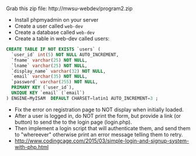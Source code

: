 Grab this zip file: http://mwsu-webdev/program2.zip

- Install phpmyadmin on your server
- Create a user called `web-dev`
- Create a database called `web-dev`
- Create a table in web-dev called users:

```sql 
CREATE TABLE IF NOT EXISTS `users` (
  `user_id` int(5) NOT NULL AUTO_INCREMENT,
  `fname` varchar(25) NOT NULL,
  `lname` varchar(25) NOT NULL,
  `display_name` varchar(32) NOT NULL,
  `email` varchar(35) NOT NULL,
  `password` varchar(255) NOT NULL,
  PRIMARY KEY (`user_id`),
  UNIQUE KEY `email` (`email`)
) ENGINE=MyISAM  DEFAULT CHARSET=latin1 AUTO_INCREMENT=3 ;
```

- Fix the error on registration page to NOT display when initially loaded.
- After a user is logged in, do NOT print the form, but provide a link (or button) to send the to the login page (login.php).
- Then implement a login script that will authenticate them, and send them to "whereever" otherwise print an error message telling them to retry.
- http://www.codingcage.com/2015/03/simple-login-and-signup-system-with-php.html

